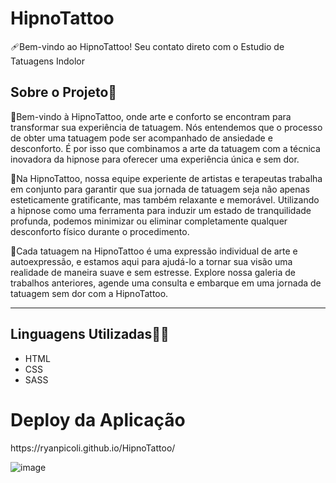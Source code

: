 # HipnoTattoo 

<p> 🩹Bem-vindo ao HipnoTattoo! Seu contato direto com o Estudio de Tatuagens Indolor  </p>

<h2> Sobre o Projeto🧾</h2>

<p>
🤗Bem-vindo à HipnoTattoo, onde arte e conforto se encontram para transformar sua experiência de tatuagem. Nós entendemos que o processo de obter uma tatuagem pode ser acompanhado de ansiedade e desconforto. É por isso que combinamos a arte da tatuagem com a técnica inovadora da hipnose para oferecer uma experiência única e sem dor.

🌊Na HipnoTattoo, nossa equipe experiente de artistas e terapeutas trabalha em conjunto para garantir que sua jornada de tatuagem seja não apenas esteticamente gratificante, mas também relaxante e memorável. Utilizando a hipnose como uma ferramenta para induzir um estado de tranquilidade profunda, podemos minimizar ou eliminar completamente qualquer desconforto físico durante o procedimento.

🎨Cada tatuagem na HipnoTattoo é uma expressão individual de arte e autoexpressão, e estamos aqui para ajudá-lo a tornar sua visão uma realidade de maneira suave e sem estresse. Explore nossa galeria de trabalhos anteriores, agende uma consulta e embarque em uma jornada de tatuagem sem dor com a HipnoTattoo.

</p>

<hr>
<h2>Linguagens Utilizadas👨‍💻</h2>
<ul>
  <li> HTML </li>
  <li> CSS </li>
  <li> SASS </li>
</ul>

<h1>Deploy da Aplicação</h1>
https://ryanpicoli.github.io/HipnoTattoo/

![image](https://github.com/RyanPicoli/HipnoTattoo/assets/159569439/5eeac9c0-c6cd-494e-83e2-3907e2cb55d2)
